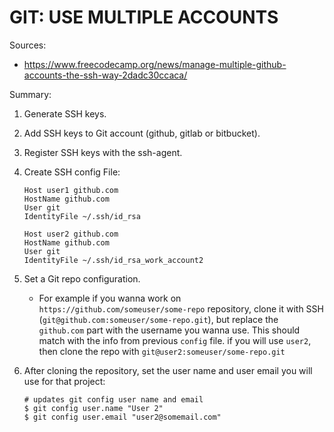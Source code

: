 # GIT: USE MULTIPLE ACCOUNTS

Sources:

- https://www.freecodecamp.org/news/manage-multiple-github-accounts-the-ssh-way-2dadc30ccaca/

Summary:

1. Generate SSH keys.
2. Add SSH keys to Git account (github, gitlab or bitbucket).
3. Register SSH keys with the ssh-agent.
4. Create SSH config File:

   ```
   Host user1 github.com
   HostName github.com
   User git
   IdentityFile ~/.ssh/id_rsa

   Host user2 github.com
   HostName github.com
   User git
   IdentityFile ~/.ssh/id_rsa_work_account2
   ```

5. Set a Git repo configuration.
   - For example if you wanna work on `https://github.com/someuser/some-repo` repository, clone it with SSH (`git@github.com:someuser/some-repo.git`), but replace the `github.com` part with the username you wanna use. This should match with the info from previous `config` file. if you will use `user2`, then clone the repo with `git@user2:someuser/some-repo.git`
6. After cloning the repository, set the user name and user email you will use for that project:
   ```
   # updates git config user name and email
   $ git config user.name "User 2"
   $ git config user.email "user2@somemail.com"
   ```
